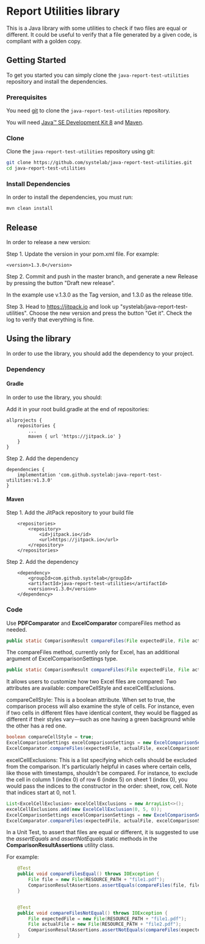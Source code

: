
# Report Utilities library

This is a Java library with some utilities to check if two files are equal or different. 
It could be useful to verify that a file generated by a given code, is compliant with a golden copy. 

## Getting Started

To get you started you can simply clone the `java-report-test-utilities` repository and install the dependencies.

### Prerequisites

You need [git][git] to clone the `java-report-test-utilities` repository.

You will need [Java™ SE Development Kit 8][jdk-download] and [Maven][maven].

### Clone

Clone the `java-report-test-utilities` repository using git:

```bash
git clone https://github.com/systelab/java-report-test-utilities.git
cd java-report-test-utilities
```

### Install Dependencies

In order to install the dependencies, you must run:

```bash
mvn clean install
```

## Release

In order to release a new version:

Step 1. Update the version in your pom.xml file. For example:

```
<version>1.3.0</version>
```

Step 2. Commit and push in the master branch, and generate a new Release by pressing the button "Draft new release".

In the example use v.1.3.0 as the Tag version, and 1.3.0 as the release title.

Step 3. Head to https://jitpack.io and look up "systelab/java-report-test-utilities". Choose the new version and press the button "Get it". Check the log to verify that everything is fine.


## Using the library

In order to use the library, you should add the dependency to your project.

### Dependency 
#### Gradle

In order to use the library, you should:

Add it in your root build.gradle at the end of repositories:

```
allprojects {
    repositories {
        ...
        maven { url 'https://jitpack.io' }
    }
}
```

Step 2. Add the dependency

```
dependencies {
    implementation 'com.github.systelab:java-report-test-utilities:v1.3.0'
}
```

#### Maven

Step 1. Add the JitPack repository to your build file

```
	<repositories>
		<repository>
		    <id>jitpack.io</id>
		    <url>https://jitpack.io</url>
		</repository>
	</repositories>
```

Step 2. Add the dependency

```
	<dependency>
	    <groupId>com.github.systelab</groupId>
	    <artifactId>java-report-test-utilities</artifactId>
	    <version>v1.3.0</version>
	</dependency>
```

### Code

Use **PDFComparator** and **ExcelComparator** compareFiles method as needed. 

```java
public static ComparisonResult compareFiles(File expectedFile, File actualFile)
```
The compareFiles method, currently only for Excel, has an additional argument of ExcelComparisonSettings type. 

```java
public static ComparisonResult compareFiles(File expectedFile, File actualFile, ExcelComparisonSettings excelComparisonSettings)
```

It allows users to customize how two Excel files are compared:
Two attributes are available: compareCellStyle and excelCellExclusions.

compareCellStyle: This is a boolean attribute. When set to true, the comparison process will also examine the style of cells. 
For instance, even if two cells in different files have identical content, they would be flagged as different if their styles vary—such as one having a green background while the other has a red one.

```java
boolean compareCellStyle = true;
ExcelComparisonSettings excelComparisonSettings = new ExcelComparisonSettings(compareCellStyle);
ExcelComparator.compareFiles(expectedFile, actualFile, excelComparisonSettings);
```

excelCellExclusions: This is a list specifying which cells should be excluded from the comparison. It's particularly helpful in cases where certain cells, like those with timestamps, shouldn't be compared. 
For instance, to exclude the cell in column 1 (index 0) of row 6 (index 5) on sheet 1 (index 0), you would pass the indices to the constructor in the order: sheet, row, cell. Note that indices start at 0, not 1.

```java
List<ExcelCellExclusion> excelCellExclusions = new ArrayList<>();
excelCellExclusions.add(new ExcelCellExclusion(0, 5, 0));
ExcelComparisonSettings excelComparisonSettings = new ExcelComparisonSettings(excelCellExclusions);
ExcelComparator.compareFiles(expectedFile, actualFile, excelComparisonSettings);
```

In a Unit Test, to assert that files are equal or different, it is suggested to use the *assertEquals* and *assertNotEquals* static methods in the **ComparisonResultAssertions** utility class.

For example:

```java
    @Test
    public void compareFilesEqual() throws IOException {
        File file = new File(RESOURCE_PATH + "file1.pdf");
        ComparisonResultAssertions.assertEquals(compareFiles(file, file));
    }


    @Test
    public void compareFilesNotEqual() throws IOException {
        File expectedFile = new File(RESOURCE_PATH + "file1.pdf");
        File actualFile = new File(RESOURCE_PATH + "file2.pdf");
        ComparisonResultAssertions.assertNotEquals(compareFiles(expectedFile, actualFile));
    }
```

[git]: https://git-scm.com/
[archunit]: https://www.archunit.org/
[maven]: https://maven.apache.org/download.cgi
[jdk-download]: http://www.oracle.com/technetwork/java/javase/downloads
[JEE]: http://www.oracle.com/technetwork/java/javaee/tech/index.html
[junit]: https://junit.org/junit5/
